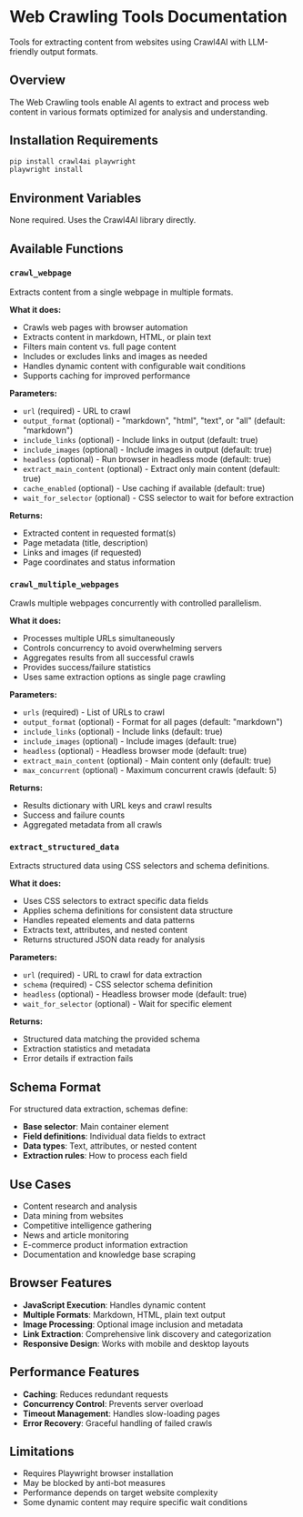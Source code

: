 # Web Crawling Tools Documentation

Tools for extracting content from websites using Crawl4AI with LLM-friendly output formats.

## Overview

The Web Crawling tools enable AI agents to extract and process web content in various formats optimized for analysis and understanding.

## Installation Requirements

```bash
pip install crawl4ai playwright
playwright install
```

## Environment Variables

None required. Uses the Crawl4AI library directly.

## Available Functions

### `crawl_webpage`

Extracts content from a single webpage in multiple formats.

**What it does:**
- Crawls web pages with browser automation
- Extracts content in markdown, HTML, or plain text
- Filters main content vs. full page content
- Includes or excludes links and images as needed
- Handles dynamic content with configurable wait conditions
- Supports caching for improved performance

**Parameters:**
- `url` (required) - URL to crawl
- `output_format` (optional) - "markdown", "html", "text", or "all" (default: "markdown")
- `include_links` (optional) - Include links in output (default: true)
- `include_images` (optional) - Include images in output (default: true)
- `headless` (optional) - Run browser in headless mode (default: true)
- `extract_main_content` (optional) - Extract only main content (default: true)
- `cache_enabled` (optional) - Use caching if available (default: true)
- `wait_for_selector` (optional) - CSS selector to wait for before extraction

**Returns:**
- Extracted content in requested format(s)
- Page metadata (title, description)
- Links and images (if requested)
- Page coordinates and status information

### `crawl_multiple_webpages`

Crawls multiple webpages concurrently with controlled parallelism.

**What it does:**
- Processes multiple URLs simultaneously
- Controls concurrency to avoid overwhelming servers
- Aggregates results from all successful crawls
- Provides success/failure statistics
- Uses same extraction options as single page crawling

**Parameters:**
- `urls` (required) - List of URLs to crawl
- `output_format` (optional) - Format for all pages (default: "markdown")
- `include_links` (optional) - Include links (default: true)
- `include_images` (optional) - Include images (default: true)
- `headless` (optional) - Headless browser mode (default: true)
- `extract_main_content` (optional) - Main content only (default: true)
- `max_concurrent` (optional) - Maximum concurrent crawls (default: 5)

**Returns:**
- Results dictionary with URL keys and crawl results
- Success and failure counts
- Aggregated metadata from all crawls

### `extract_structured_data`

Extracts structured data using CSS selectors and schema definitions.

**What it does:**
- Uses CSS selectors to extract specific data fields
- Applies schema definitions for consistent data structure
- Handles repeated elements and data patterns
- Extracts text, attributes, and nested content
- Returns structured JSON data ready for analysis

**Parameters:**
- `url` (required) - URL to crawl for data extraction
- `schema` (required) - CSS selector schema definition
- `headless` (optional) - Headless browser mode (default: true)
- `wait_for_selector` (optional) - Wait for specific element

**Returns:**
- Structured data matching the provided schema
- Extraction statistics and metadata
- Error details if extraction fails

## Schema Format

For structured data extraction, schemas define:
- **Base selector**: Main container element
- **Field definitions**: Individual data fields to extract
- **Data types**: Text, attributes, or nested content
- **Extraction rules**: How to process each field

## Use Cases

- Content research and analysis
- Data mining from websites
- Competitive intelligence gathering
- News and article monitoring
- E-commerce product information extraction
- Documentation and knowledge base scraping

## Browser Features

- **JavaScript Execution**: Handles dynamic content
- **Multiple Formats**: Markdown, HTML, plain text output
- **Image Processing**: Optional image inclusion and metadata
- **Link Extraction**: Comprehensive link discovery and categorization
- **Responsive Design**: Works with mobile and desktop layouts

## Performance Features

- **Caching**: Reduces redundant requests
- **Concurrency Control**: Prevents server overload
- **Timeout Management**: Handles slow-loading pages
- **Error Recovery**: Graceful handling of failed crawls

## Limitations

- Requires Playwright browser installation
- May be blocked by anti-bot measures
- Performance depends on target website complexity
- Some dynamic content may require specific wait conditions
